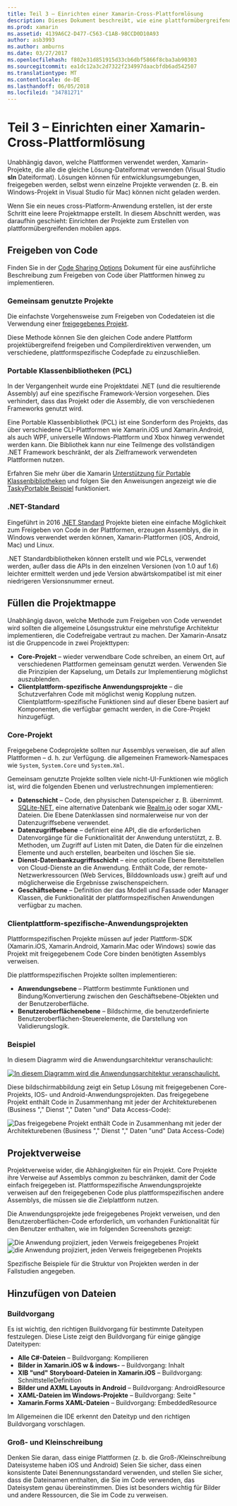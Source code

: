 ```yaml
---
title: Teil 3 – Einrichten einer Xamarin-Cross-Plattformlösung
description: Dieses Dokument beschreibt, wie eine plattformübergreifende-Lösung in Xamarin eingerichtet wird. Es Diskusse verschiedene für die Codefreigabe Strategien wie z. B. freigegebene Projekte und .NET Standard.
ms.prod: xamarin
ms.assetid: 4139A6C2-D477-C563-C1AB-98CCD0D10A93
author: asb3993
ms.author: amburns
ms.date: 03/27/2017
ms.openlocfilehash: f802e31d851915d33cb6dbf5866f8cba3ab90303
ms.sourcegitcommit: ea1dc12a3c2d7322f234997daacbfdb6ad542507
ms.translationtype: MT
ms.contentlocale: de-DE
ms.lasthandoff: 06/05/2018
ms.locfileid: "34781271"
---
```

# <a name="part-3---setting-up-a-xamarin-cross-platform-solution"></a>Teil 3 – Einrichten einer Xamarin-Cross-Plattformlösung

Unabhängig davon, welche Plattformen verwendet werden, Xamarin-Projekte, die alle die gleiche Lösung-Dateiformat verwenden (Visual Studio **sln** Dateiformat). Lösungen können für entwicklungsumgebungen, freigegeben werden, selbst wenn einzelne Projekte verwenden (z. B. ein Windows-Projekt in Visual Studio für Mac) können nicht geladen werden.



Wenn Sie ein neues cross-Platform-Anwendung erstellen, ist der erste Schritt eine leere Projektmappe erstellt. In diesem Abschnitt werden, was daraufhin geschieht: Einrichten der Projekte zum Erstellen von plattformübergreifenden mobilen apps.

 <a name="Sharing_Code" />


## <a name="sharing-code"></a>Freigeben von Code

Finden Sie in der [Code Sharing Options](~/cross-platform/app-fundamentals/code-sharing.md) Dokument für eine ausführliche Beschreibung zum Freigeben von Code über Plattformen hinweg zu implementieren.

 <a name="Shared_Asset_Projects" />


### <a name="shared-projects"></a>Gemeinsam genutzte Projekte

Die einfachste Vorgehensweise zum Freigeben von Codedateien ist die Verwendung einer [freigegebenes Projekt](~/cross-platform/app-fundamentals/shared-projects.md).

Diese Methode können Sie den gleichen Code andere Plattform projektübergreifend freigeben und Compilerdirektiven verwenden, um verschiedene, plattformspezifische Codepfade zu einzuschließen.

 <a name="Portable_Class_Libraries" />


### <a name="portable-class-libraries-pcl"></a>Portable Klassenbibliotheken (PCL)

In der Vergangenheit wurde eine Projektdatei .NET (und die resultierende Assembly) auf eine spezifische Framework-Version vorgesehen. Dies verhindert, dass das Projekt oder die Assembly, die von verschiedenen Frameworks genutzt wird.

Eine Portable Klassenbibliothek (PCL) ist eine Sonderform des Projekts, das über verschiedene CLI-Plattformen wie Xamarin.iOS und Xamarin.Android, als auch WPF, universelle Windows-Plattform und Xbox hinweg verwendet werden kann. Die Bibliothek kann nur eine Teilmenge des vollständigen .NET Framework beschränkt, der als Zielframework verwendeten Plattformen nutzen.

Erfahren Sie mehr über die Xamarin [Unterstützung für Portable Klassenbibliotheken](~/cross-platform/app-fundamentals/pcl.md) und folgen Sie den Anweisungen angezeigt wie die [TaskyPortable Beispiel](https://github.com/xamarin/mobile-samples/tree/master/TaskyPortable) funktioniert.


### <a name="net-standard"></a>.NET-Standard

Eingeführt in 2016 [.NET Standard](~/cross-platform/app-fundamentals/net-standard.md) Projekte bieten eine einfache Möglichkeit zum Freigeben von Code in der Plattformen, erzeugen Assemblys, die in Windows verwendet werden können, Xamarin-Plattformen (iOS, Android, Mac) und Linux.

.NET Standardbibliotheken können erstellt und wie PCLs, verwendet werden, außer dass die APIs in den einzelnen Versionen (von 1.0 auf 1.6) leichter ermittelt werden und jede Version abwärtskompatibel ist mit einer niedrigeren Versionsnummer erneut.



 <a name="Populating_the_Solution" />


## <a name="populating-the-solution"></a>Füllen die Projektmappe

Unabhängig davon, welche Methode zum Freigeben von Code verwendet wird sollten die allgemeine Lösungsstruktur eine mehrstufige Architektur implementieren, die Codefreigabe vertraut zu machen.
Der Xamarin-Ansatz ist die Gruppencode in zwei Projekttypen:

-   **Core-Projekt** – wieder verwendbare Code schreiben, an einem Ort, auf verschiedenen Plattformen gemeinsam genutzt werden. Verwenden Sie die Prinzipien der Kapselung, um Details zur Implementierung möglichst auszublenden.
-   **Clientplattform-spezifische Anwendungsprojekte** – die Schutzverfahren Code mit möglichst wenig Kopplung nutzen. Clientplattform-spezifische Funktionen sind auf dieser Ebene basiert auf Komponenten, die verfügbar gemacht werden, in die Core-Projekt hinzugefügt.


 <a name="Core_Project" />


### <a name="core-project"></a>Core-Projekt

Freigegebene Codeprojekte sollten nur Assemblys verweisen, die auf allen Plattformen – d. h. zur Verfügung. die allgemeinen Framework-Namespaces wie `System`, `System.Core` und `System.Xml`.

Gemeinsam genutzte Projekte sollten viele nicht-UI-Funktionen wie möglich ist, wird die folgenden Ebenen und verlustrechnungen implementieren:

-   **Datenschicht** – Code, den physischen Datenspeicher z. B. übernimmt.  [SQLite-NET](https://github.com/praeclarum/sqlite-net), eine alternative Datenbank wie [Realm.io](https://realm.io/products/realm-mobile-database/) oder sogar XML-Dateien. Die Ebene Datenklassen sind normalerweise nur von der Datenzugriffsebene verwendet.
-   **Datenzugriffsebene** – definiert eine API, die die erforderlichen Datenvorgänge für die Funktionalität der Anwendung unterstützt, z. B. Methoden, um Zugriff auf Listen mit Daten, die Daten für die einzelnen Elemente und auch erstellen, bearbeiten und löschen Sie sie.
-   **Dienst-Datenbankzugriffsschicht** – eine optionale Ebene Bereitstellen von Cloud-Dienste an die Anwendung. Enthält Code, der remote-Netzwerkressourcen (Web Services, Bilddownloads usw.) greift auf und möglicherweise die Ergebnisse zwischenspeichern.
-   **Geschäftsebene** – Definition der das Modell und Fassade oder Manager Klassen, die Funktionalität der plattformspezifischen Anwendungen verfügbar zu machen.


 <a name="Platform-Specific_Application_Projects" />


### <a name="platform-specific-application-projects"></a>Clientplattform-spezifische-Anwendungsprojekten

Plattformspezifischen Projekte müssen auf jeder Plattform-SDK (Xamarin.iOS, Xamarin.Android, Xamarin.Mac oder Windows) sowie das Projekt mit freigegebenem Code Core binden benötigten Assemblys verweisen.

Die plattformspezifischen Projekte sollten implementieren:

-   **Anwendungsebene** – Plattform bestimmte Funktionen und Bindung/Konvertierung zwischen den Geschäftsebene-Objekten und der Benutzeroberfläche.
-   **Benutzeroberflächenebene** – Bildschirme, die benutzerdefinierte Benutzeroberflächen-Steuerelemente, die Darstellung von Validierungslogik.


<a name="Example" />


### <a name="example"></a>Beispiel

In diesem Diagramm wird die Anwendungsarchitektur veranschaulicht:

 [ ![](setting-up-a-xamarin-cross-platform-solution-images/conceptualarchitecture.png "In diesem Diagramm wird die Anwendungsarchitektur veranschaulicht.")](setting-up-a-xamarin-cross-platform-solution-images/conceptualarchitecture.png#lightbox)

Diese bildschirmabbildung zeigt ein Setup Lösung mit freigegebenen Core-Projekts, IOS- und Android-Anwendungsprojekten. Das freigegebene Projekt enthält Code in Zusammenhang mit jeder der Architekturebenen (Business "," Dienst "," Daten "und" Data Access-Code):

 ![](setting-up-a-xamarin-cross-platform-solution-images/core-solution-example.png "Das freigegebene Projekt enthält Code in Zusammenhang mit jeder der Architekturebenen (Business \",\" Dienst \",\" Daten \"und\" Data Access-Code)")


 <a name="Project_References" />


## <a name="project-references"></a>Projektverweise

Projektverweise wider, die Abhängigkeiten für ein Projekt. Core Projekte ihre Verweise auf Assemblys common zu beschränken, damit der Code einfach freigegeben ist.
Plattformspezifische Anwendungsprojekte verweisen auf den freigegebenen Code plus plattformspezifischen andere Assemblys, die müssen sie die Zielplattform nutzen.

Die Anwendungsprojekte jede freigegebenes Projekt verweisen, und den Benutzeroberflächen-Code erforderlich, um vorhanden Funktionalität für den Benutzer enthalten, wie im folgenden Screenshots gezeigt:

![](setting-up-a-xamarin-cross-platform-solution-images/solution-android.png "Die Anwendung projiziert, jeden Verweis freigegebenes Projekt") ![](setting-up-a-xamarin-cross-platform-solution-images/solution-ios.png "die Anwendung projiziert, jeden Verweis freigegebenen Projekts")


Spezifische Beispiele für die Struktur von Projekten werden in der Fallstudien angegeben.

 <a name="Adding_Files" />


## <a name="adding-files"></a>Hinzufügen von Dateien

 <a name="Build_Action" />


### <a name="build-action"></a>Buildvorgang

Es ist wichtig, den richtigen Buildvorgang für bestimmte Dateitypen festzulegen. Diese Liste zeigt den Buildvorgang für einige gängige Dateitypen:

-  **Alle C#-Dateien** – Buildvorgang: Kompilieren
-   **Bilder in Xamarin.iOS w & indows-** – Buildvorgang: Inhalt
-   **XIB "und" Storyboard-Dateien in Xamarin.iOS** – Buildvorgang: SchnittstelleDefinition
-   **Bilder und AXML Layouts in Android** – Buildvorgang: AndroidResource
-  **XAML-Dateien im Windows-Projekte** – Buildvorgang: Seite "
-  **Xamarin.Forms XAML-Dateien** – Buildvorgang: EmbeddedResource


Im Allgemeinen die IDE erkennt den Dateityp und den richtigen Buildvorgang vorschlagen.

 <a name="Case_Sensitivity" />


### <a name="case-sensitivity"></a>Groß- und Kleinschreibung

Denken Sie daran, dass einige Plattformen (z. b. die Groß-/Kleinschreibung Dateisysteme haben
iOS und Android) Seien Sie sicher, dass einen konsistente Datei Benennungsstandard verwenden, und stellen Sie sicher, dass die Dateinamen enthalten, die Sie im Code verwenden, das Dateisystem genau übereinstimmen. Dies ist besonders wichtig für Bilder und andere Ressourcen, die Sie im Code zu verweisen.
